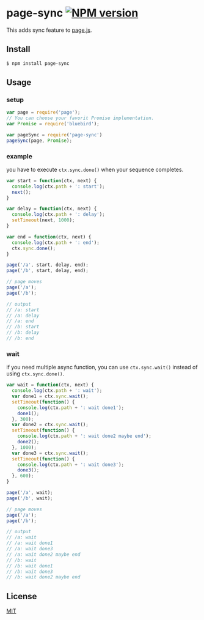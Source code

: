 # page-sync [![NPM version](https://badge.fury.io/js/page-sync.svg)](http://badge.fury.io/js/page-sync)
This adds sync feature to [page.js](https://github.com/visionmedia/page.js).

## Install

```bash
$ npm install page-sync
```


## Usage

### setup
```js
var page = require('page');
// You can choose your favorit Promise implementation.
var Promise = require('bluebird');

var pageSync = require('page-sync')
pageSync(page, Promise);
```

### example
you have to execute `ctx.sync.done()` when your sequence completes.
```js
var start = function(ctx, next) {
  console.log(ctx.path + ': start');
  next();
}

var delay = function(ctx, next) {
  console.log(ctx.path + ': delay');
  setTimeout(next, 1000);
}

var end = function(ctx, next) {
  console.log(ctx.path + ': end');
  ctx.sync.done();
}

page('/a', start, delay, end);
page('/b', start, delay, end);

// page moves
page('/a');
page('/b');

// output
// /a: start
// /a: delay
// /a: end
// /b: start
// /b: delay
// /b: end
```

### wait
if you need multiple async function, you can use `ctx.sync.wait()` instead of using `ctx.sync.done()`.
```js
var wait = function(ctx, next) {
  console.log(ctx.path + ': wait');
  var done1 = ctx.sync.wait();
  setTimeout(function() {
    console.log(ctx.path + ': wait done1');
    done1();
  }, 300);
  var done2 = ctx.sync.wait();
  setTimeout(function() {
    console.log(ctx.path + ': wait done2 maybe end');
    done2();
  }, 1000);
  var done3 = ctx.sync.wait();
  setTimeout(function() {
    console.log(ctx.path + ': wait done3');
    done3();
  }, 600);
}

page('/a', wait);
page('/b', wait);

// page moves
page('/a');
page('/b');

// output
// /a: wait
// /a: wait done1
// /a: wait done3
// /a: wait done2 maybe end
// /b: wait
// /b: wait done1
// /b: wait done3
// /b: wait done2 maybe end
```

## License

[MIT](http://opensource.org/licenses/MIT)
